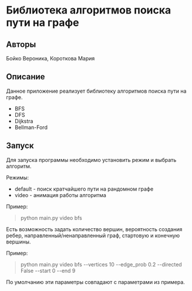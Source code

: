 # Библиотека алгоритмов поиска пути на графе

## Авторы

Бойко Вероника, Короткова Мария

## Описание

Данное приложение реализует библиотеку алгоритмов поиска пути на графе.

+ BFS
+ DFS
+ Dijkstra
+ Bellman-Ford

## Запуск

Для запуска программы необходимо установить режим и выбрать алгоритм.

Режимы:

+ default - поиск кратчайшего пути на рандомном графе
+ video - анимация работы алгоритма

Пример:
> python main.py video bfs

Есть возможность задать количество вершин, вероятность создания ребер, направленный/ненаправленный граф, стартовую и
конечную вершины.

Пример:
> python main.py video bfs --vertices 10 --edge_prob 0.2 --directed False --start 0 --end 9

По умолчанию эти параметры совпадают с параметрами из примера.

